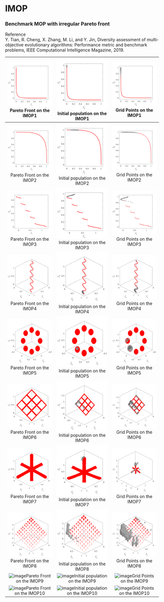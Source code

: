 # IMOP
### Benchmark MOP with irregular Pareto front  
Reference  
Y. Tian, R. Cheng, X. Zhang, M. Li, and Y. Jin, Diversity assessment of
multi-objective evolutionary algorithms: Performance metric and benchmark
problems, IEEE Computational Intelligence Magazine, 2019.
 
|![image](../../image/IMOP1_M2PF.svg)Pareto Front on the IMOP1|![image](../../image/IMOP1_M2Init.svg)Initial population on the IMOP1|![image](../../image/IMOP1_M2Grid.svg)Grid Points on the IMOP1|
|:-:|:-:|:-:|
|![image](../../image/IMOP2_M2PF.svg)Pareto Front on the IMOP2|![image](../../image/IMOP2_M2Init.svg)Initial population on the IMOP2|![image](../../image/IMOP2_M2Grid.svg)Grid Points on the IMOP2|
|![image](../../image/IMOP3_M2PF.svg)Pareto Front on the IMOP3|![image](../../image/IMOP3_M2Init.svg)Initial population on the IMOP3|![image](../../image/IMOP3_M2Grid.svg)Grid Points on the IMOP3|
|![image](../../image/IMOP4_M3PF.svg)Pareto Front on the IMOP4|![image](../../image/IMOP4_M3Init.svg)Initial population on the IMOP4|![image](../../image/IMOP4_M3Grid.svg)Grid Points on the IMOP4|
|![image](../../image/IMOP5_M3PF.svg)Pareto Front on the IMOP5|![image](../../image/IMOP5_M3Init.svg)Initial population on the IMOP5|![image](../../image/IMOP5_M3Grid.svg)Grid Points on the IMOP5|
|![image](../../image/IMOP6_M3PF.svg)Pareto Front on the IMOP6|![image](../../image/IMOP6_M3Init.svg)Initial population on the IMOP6|![image](../../image/IMOP6_M3Grid.svg)Grid Points on the IMOP6|
|![image](../../image/IMOP7_M3PF.svg)Pareto Front on the IMOP7|![image](../../image/IMOP7_M3Init.svg)Initial population on the IMOP7|![image](../../image/IMOP7_M3Grid.svg)Grid Points on the IMOP7|
|![image](../../image/IMOP8_M3PF.svg)Pareto Front on the IMOP8|![image](../../image/IMOP8_M3Init.svg)Initial population on the IMOP8|![image](../../image/IMOP8_M3Grid.svg)Grid Points on the IMOP8|
|![image](../../image/IMOP9_M3PF.svg)Pareto Front on the IMOP9|![image](../../image/IMOP9_M3Init.svg)Initial population on the IMOP9|![image](../../image/IMOP9_M3Grid.svg)Grid Points on the IMOP9|
|![image](../../image/IMOP10_M3PF.svg)Pareto Front on the IMOP10|![image](../../image/IMOP1_M3Init.svg)Initial population on the IMOP10|![image](../../image/IMOP1_M3Grid.svg)Grid Points on the IMOP10|
